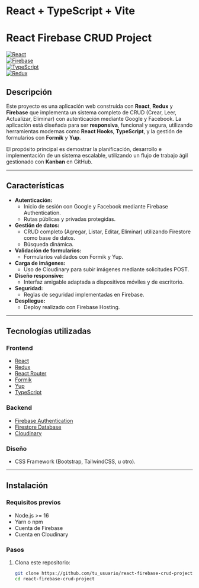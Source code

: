 # React + TypeScript + Vite

# React Firebase CRUD Project

[![React](https://img.shields.io/badge/React-v18.0.0-blue)](https://reactjs.org/)  
[![Firebase](https://img.shields.io/badge/Firebase-v9.0.0-orange)](https://firebase.google.com/)  
[![TypeScript](https://img.shields.io/badge/TypeScript-v5.0.0-blue)](https://www.typescriptlang.org/)  
[![Redux](https://img.shields.io/badge/Redux-v8.0.0-purple)](https://redux.js.org/)  

## Descripción

Este proyecto es una aplicación web construida con **React**, **Redux** y **Firebase** que implementa un sistema completo de CRUD (Crear, Leer, Actualizar, Eliminar) con autenticación mediante Google y Facebook. La aplicación está diseñada para ser **responsiva**, funcional y segura, utilizando herramientas modernas como **React Hooks**, **TypeScript**, y la gestión de formularios con **Formik** y **Yup**.

El propósito principal es demostrar la planificación, desarrollo e implementación de un sistema escalable, utilizando un flujo de trabajo ágil gestionado con **Kanban** en GitHub.

---

## Características

- **Autenticación:**
  - Inicio de sesión con Google y Facebook mediante Firebase Authentication.
  - Rutas públicas y privadas protegidas.
- **Gestión de datos:**
  - CRUD completo (Agregar, Listar, Editar, Eliminar) utilizando Firestore como base de datos.
  - Búsqueda dinámica.
- **Validación de formularios:**
  - Formularios validados con Formik y Yup.
- **Carga de imágenes:**
  - Uso de Cloudinary para subir imágenes mediante solicitudes POST.
- **Diseño responsive:**
  - Interfaz amigable adaptada a dispositivos móviles y de escritorio.
- **Seguridad:**
  - Reglas de seguridad implementadas en Firebase.
- **Despliegue:**
  - Deploy realizado con Firebase Hosting.

---

## Tecnologías utilizadas

### Frontend

- [React](https://reactjs.org/)
- [Redux](https://redux.js.org/)
- [React Router](https://reactrouter.com/)
- [Formik](https://formik.org/)
- [Yup](https://github.com/jquense/yup)
- [TypeScript](https://www.typescriptlang.org/)

### Backend

- [Firebase Authentication](https://firebase.google.com/products/auth)
- [Firestore Database](https://firebase.google.com/products/firestore)
- [Cloudinary](https://cloudinary.com/)

### Diseño

- CSS Framework (Bootstrap, TailwindCSS, u otro).

---

## Instalación

### Requisitos previos

- Node.js >= 16
- Yarn o npm
- Cuenta de Firebase
- Cuenta en Cloudinary

### Pasos

1. Clona este repositorio:

   ```bash
   git clone https://github.com/tu_usuario/react-firebase-crud-project.git
   cd react-firebase-crud-project
